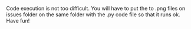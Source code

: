 Code execution is not too difficult. You will have to put the to .png files on issues folder on the same folder with the .py code file so that it runs ok. Have fun!
